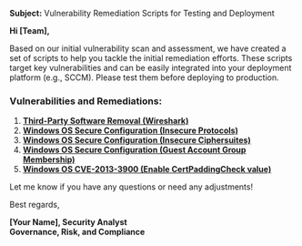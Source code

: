 **Subject:** Vulnerability Remediation Scripts for Testing and Deployment

**Hi [Team],**

Based on our initial vulnerability scan and assessment, we have created a set of scripts to help you tackle the initial remediation efforts. These scripts target key vulnerabilities and can be easily integrated into your deployment platform (e.g., SCCM). Please test them before deploying to production.

### Vulnerabilities and Remediations:
1. [**Third-Party Software Removal (Wireshark)**](https://github.com/CyberTechTorres/Automation/blob/main/Uninstalling%20Wireshark)
2. [**Windows OS Secure Configuration (Insecure Protocols)**](https://github.com/CyberTechTorres/Automation/blob/main/Insecure%20Protocols)
3. [**Windows OS Secure Configuration (Insecure Ciphersuites)**](https://github.com/CyberTechTorres/Automation/blob/main/Remediate%20Insecure%20Ciphersuites)
4. [**Windows OS Secure Configuration (Guest Account Group Membership)**](https://github.com/CyberTechTorres/Automation/blob/main/Remediate-guest-local-account)
5. [**Windows OS CVE-2013-3900 (Enable CertPaddingCheck value)**](https://github.com/CyberTechTorres/Automation/blob/main/Remediate%20CVE-2013-3900)

Let me know if you have any questions or need any adjustments!

Best regards,

**[Your Name], Security Analyst**<br/>
**Governance, Risk, and Compliance**
